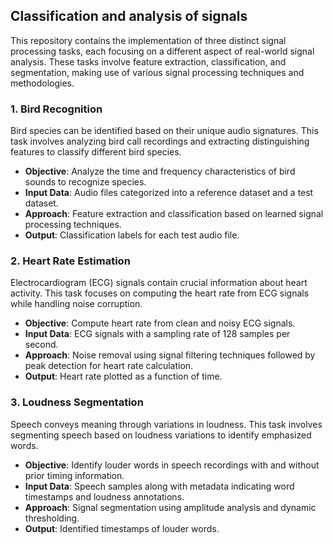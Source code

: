 ##  Classification and analysis of signals
This repository contains the implementation of three distinct signal processing tasks, each focusing on a different aspect of real-world signal analysis. These tasks involve feature extraction, classification, and segmentation, making use of various signal processing techniques and methodologies.


### 1. Bird Recognition
Bird species can be identified based on their unique audio signatures. This task involves analyzing bird call recordings and extracting distinguishing features to classify different bird species.
- **Objective**: Analyze the time and frequency characteristics of bird sounds to recognize species.
- **Input Data**: Audio files categorized into a reference dataset and a test dataset.
- **Approach**: Feature extraction and classification based on learned signal processing techniques.
- **Output**: Classification labels for each test audio file.

### 2. Heart Rate Estimation
Electrocardiogram (ECG) signals contain crucial information about heart activity. This task focuses on computing the heart rate from ECG signals while handling noise corruption.
- **Objective**: Compute heart rate from clean and noisy ECG signals.
- **Input Data**: ECG signals with a sampling rate of 128 samples per second.
- **Approach**: Noise removal using signal filtering techniques followed by peak detection for heart rate calculation.
- **Output**: Heart rate plotted as a function of time.

### 3. Loudness Segmentation
Speech conveys meaning through variations in loudness. This task involves segmenting speech based on loudness variations to identify emphasized words.
- **Objective**: Identify louder words in speech recordings with and without prior timing information.
- **Input Data**: Speech samples along with metadata indicating word timestamps and loudness annotations.
- **Approach**: Signal segmentation using amplitude analysis and dynamic thresholding.
- **Output**: Identified timestamps of louder words.

